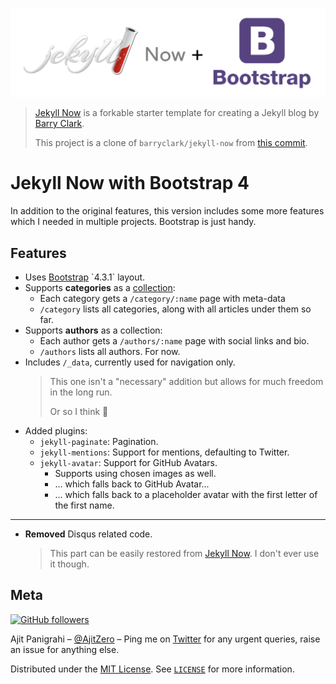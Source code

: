 ![Jekyll Now + Bootstrap 4 Logo](logo.png)

> [Jekyll Now](https://github.com/barryclark/jekyll-now) is a forkable starter template for creating a Jekyll blog by [Barry Clark](https://github.com/barryclark).
>
> This project is a clone of `barryclark/jekyll-now` from [this commit](https://github.com/barryclark/jekyll-now/tree/12cb8a2e97c3b63c4bc92d2a1ab050b35bf946b7).

# Jekyll Now with Bootstrap 4

In addition to the original features, this version includes some more features which I needed in multiple projects. Bootstrap is just handy.

## Features

- Uses [Bootstrap]([https://getbootstrap.com](https://getbootstrap.com/)) `4.3.1` layout.
- Supports **categories** as a [collection](https://jekyllrb.com/docs/collections/):
  - Each category gets a `/category/:name` page with meta-data
  - `/category` lists all categories, along with all articles under them so far.
- Supports **authors** as a collection:
  - Each author gets a `/authors/:name` page with social links and bio.
  - `/authors` lists all authors. For now.
- Includes `/_data`, currently used for navigation only.
  > This one isn't a "necessary" addition but allows for much freedom in the long run.
  >
  > Or so I think 🙌
- Added plugins:
  - `jekyll-paginate`: Pagination.
  - `jekyll-mentions`: Support for mentions, defaulting to Twitter.
  - `jekyll-avatar`: Support for GitHub Avatars.
    - Supports using chosen images as well.
    - … which falls back to GitHub Avatar...
    - … which falls back to a placeholder avatar with the first letter of the first name.

------

- **Removed** Disqus related code.

  > This part can be easily restored from [Jekyll Now](https://github.com/barryclark/jekyll-now). I don't ever use it though.

## Meta

[![GitHub followers](https://img.shields.io/github/followers/AjitZero.svg?style=social&label=Follow&maxAge=2592000)](https://github.com/AjitZero?tab=followers)

Ajit Panigrahi – [@AjitZero](https://github.com/AjitZero) – Ping me on [Twitter](https://twitter.com/AjitZero) for any urgent queries, raise an issue for anything else.

Distributed under the [MIT License](https://opensource.org/licenses/MIT). See [`LICENSE`](https://github.com/AjitZero/jekyll-now-bs4/blob/master/LICENSE) for more information.
